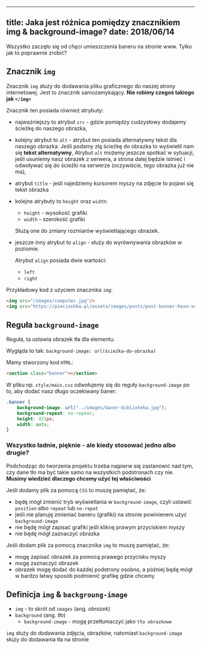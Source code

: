 ----
title: Jaka jest różnica pomiędzy znacznikiem img & background-image?
date: 2018/06/14
----

Wszystko zaczęło się od _chęci_ umieszczenia baneru na stronie www.
Tylko jak to poprawnie zrobić?

## Znacznik `img`

Znacznik `img` służy do dodawania  pliku graficznego do naszej strony
internetowej. Jest to znacznik samozamykający.
**Nie robimy czegoś takiego jak `</img>`**

Znacznik ten posiada również atrybuty:

* najważniejszy to atrybut `src` - gdzie pomiędzy cudzysłowy dodajemy
    ścieżkę do naszego obrazka,
* kolejny atrybut to `alt` - atrybut ten posiada alternatywny tekst
    dla naszego obrazka. Jeśli podamy złą ścieżkę do obrazka to wyświetli
    nam się **tekst alternatywny**,
    Atrybut `alt` możemy jeszcze spotkać w sytuacji, jeśli usuniemy nasz
    obrazek z serwera, a strona dalej będzie istnieć i odwoływać się do
    ścieżki na serwerze (oczywiście, tego obrazka już nie ma),
* atrybut `title` - jeśli najedziemy kursorem myszy na zdjęcie to
    pojawi się tekst obrazka
* kolejne atrybuty to `height` oraz `width`:
    * `height` - wysokość grafiki
    * `width` - szerokość grafiki

    Służą one do zmiany rozmiarów wyświetlającego obrazek.

* jeszcze inny atrybut to `align` - służy do wyrównywania obrazków w
    poziomie.

    Atrybut `align` posiada dwie wartości:

    * `left`
    * `right`

Przykładowy kod z użyciem znacznika `img`:

```html
<img src="/images/computer.jpg"/>
<img src="https://piecioshka.pl/assets/images/posts/post-banner-hexo-setup-blog.png"/>
```

## Reguła `background-image`

Reguła, ta ustawia obrazek tła dla elementu.

Wygląda to tak: `background-image: url(ścieżka-do-obrazka)`

Mamy stworzony kod `HTML`:

```html
<section class="banner"></section>
```

W pliku np. `style/main.css` odwołujemy się do reguły `background-image`
po to, aby dodać nasz długo oczekiwany baner:

```css
.banner {
    background-image: url("../images/baner-biblioteka.jpg");
    background-repeat: no-repeat;
    height: 421px;
    width: auto;
}
```

### Wszystko ładnie, pięknie - ale kiedy stosować jedno albo drugie?

Podchodząc do tworzenia projektu trzeba najpierw się zastanowić nad tym,
czy dane tło ma być takie samo na wszystkich podstronach czy nie.
**Musimy wiedzieć dlaczego chcemy użyć tej właściwości**

Jeśli dodamy plik za pomocą `CSS` to muszę pamiętać, że:

* będę mógł zmienić tryb wyświetlania w `background-image`, czyli ustawić
    `position` albo `repeat` lub `no-repat`
* jeśli nie planuję zmieniać baneru (grafiki) na stronie powinienem użyć
    `background-image`
* nie będę mógł zapisać grafiki jeśli kliknę prawym przyciskiem myszy
* nie będę mógł zaznaczyć obrazka

Jeśli dodam plik za pomocą znacznika `img` to muszę pamiętać, że:

* mogę zapisać obrazek za pomocą prawego przycisku myszy
* mogę zaznaczyć obrazek
* obrazek mogę dodać do każdej podstrony osobno, a później będę mógł w
    bardzo łatwy sposób podmienić grafikę gdzie chcemy

## Definicja `img` & `backgroung-image`

- `img` - to skrót od `images` (ang. _obrazek_)
- `background` (ang. _tło_)
    - `background-image` - mogę przetłumaczyć jako `tło obrazkowe`

`img` służy do dodawania zdjęcia, obrazków, natomiast `background-image`
służy do dodawania tła na stronie
